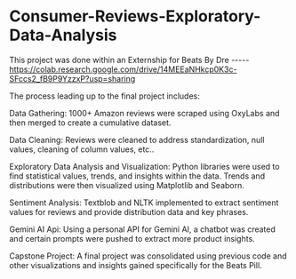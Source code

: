 # Consumer-Reviews-Exploratory-Data-Analysis
This project was done within an Externship for Beats By Dre ----- https://colab.research.google.com/drive/14MEEaNHkcp0K3c-SFccs2_fB9P9YzzxP?usp=sharing 


The process leading up to the final project includes: 

Data Gathering: 
1000+ Amazon reviews were scraped using OxyLabs and then merged to create a cumulative dataset. 

Data Cleaning:
Reviews were cleaned to address standardization, null values, cleaning of column values, etc..

Exploratory Data Analysis and Visualization:
Python libraries were used to find statistical values, trends, and insights within the data. Trends and distributions were then visualized using Matplotlib and Seaborn.

Sentiment Analysis:
Textblob and NLTK implemented to extract sentiment values for reviews and provide distribution data and key phrases. 

Gemini AI Api:
Using a personal API for Gemini AI, a chatbot was created and certain prompts were pushed to extract more product insights. 

Capstone Project:
A final project was consolidated using previous code and other visualizations and insights gained specifically for the Beats Pill. 
